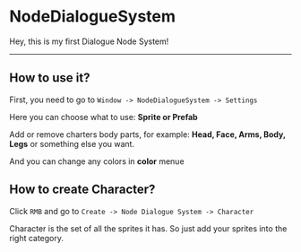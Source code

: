 # NodeDialogueSystem
Hey, this is my first Dialogue Node System!
____
## How to use it?
First, you need to go to `Window -> NodeDialogueSystem -> Settings` 

Here you can choose what to use: **Sprite or Prefab**

Add or remove charters body parts, for example: **Head, Face, Arms, Body, Legs** or something else you want.

And you can change any colors in **color** menue

## How to create Character?

Click `RMB` and go to `Create -> Node Dialogue System -> Character` 

Character is the set of all the sprites it has. So just add your sprites into the right category.
